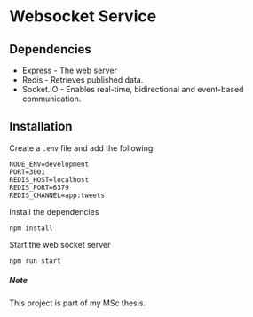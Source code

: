 # Websocket Service

## Dependencies
- Express - The web server
- Redis - Retrieves published data.
- Socket.IO - Enables real-time, bidirectional and event-based communication.
## Installation

Create a `.env` file and add the following
```
NODE_ENV=development
PORT=3001
REDIS_HOST=localhost
REDIS_PORT=6379
REDIS_CHANNEL=app:tweets
```

Install the dependencies

`npm install`

Start the web socket server

`npm run start`

##### Note
This project is part of my MSc thesis.
